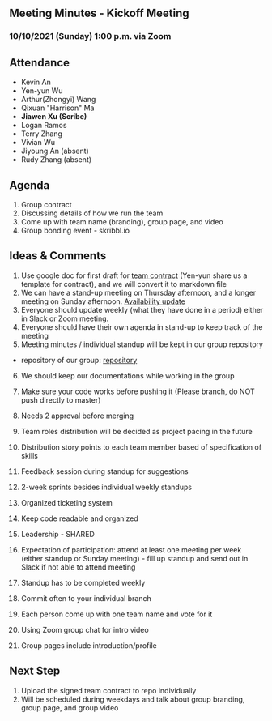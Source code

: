 ## Meeting Minutes - Kickoff Meeting 

### 10/10/2021 (Sunday) 1:00 p.m. via Zoom

## Attendance

- Kevin An
- Yen-yun Wu
- Arthur(Zhongyi) Wang
- Qixuan "Harrison" Ma
- **Jiawen Xu (Scribe)**
- Logan Ramos
- Terry Zhang
- Vivian Wu
- Jiyoung An (absent)
- Rudy Zhang (absent)

## Agenda

1. Group contract
2. Discussing details of how we run the team
3. Come up with team name (branding), group page, and video
4. Group bonding event - skribbl.io

## Ideas & Comments

1. Use google doc for first draft for [team contract](https://docs.google.com/document/d/1O0kvgBc5t3iqWs2eXWbfYBEb58oqkMlJCBcGpzxDPV8/edit)  (Yen-yun share us a template for contract), and we will convert it to markdown file 
2. We can have a stand-up meeting on Thursday afternoon, and a longer meeting on Sunday afternoon. [Availability update](https://www.when2meet.com/?13175372-28DpZ )
3. Everyone should update weekly (what they have done in a period) either in Slack or Zoom meeting.
4. Everyone should have their own agenda in stand-up to keep track of the meeting 
5.  Meeting minutes / individual standup will be kept in our group repository
   - repository of our group: [repository](https://github.com/cse110-sp21-group35/cse110-sp21-group35)
6. We should keep our documentations while working in the group
7. Make sure your code works before pushing it (Please branch, do NOT push directly to master)
8. Needs 2 approval before merging 
9. Team roles distribution will be decided as project pacing in the future
10. Distribution story points to each team member based of specification of skills 
11. Feedback session during standup for suggestions
12. 2-week sprints besides individual weekly standups 
13. Organized ticketing system

14. Keep code readable and organized
15. Leadership - SHARED
16. Expectation of participation: attend at least one meeting per week (either standup or Sunday meeting) - fill up standup and send out in Slack if not able to attend meeting
17. Standup has to be completed weekly
18. Commit often to your individual branch

19. Each person come up with one team name and vote for it
20. Using Zoom group chat for intro video
21. Group pages include introduction/profile

## Next Step

1.  Upload the signed team contract to repo individually
2.  Will be scheduled during weekdays and talk about group branding, group page, and group video

